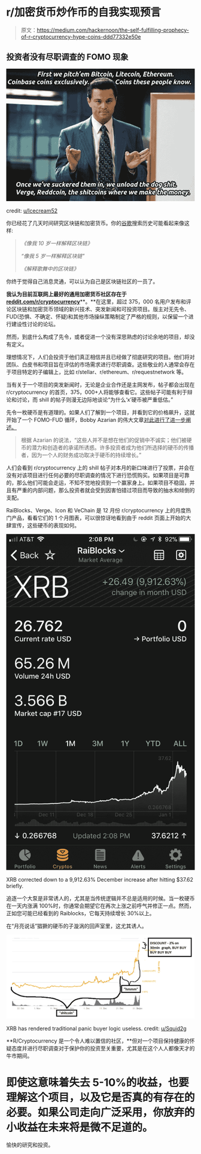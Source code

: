 # r/加密货币炒作币的自我实现预言

> 原文：<https://medium.com/hackernoon/the-self-fulfilling-prophecy-of-r-cryptocurrency-hype-coins-ddd77332e50e>

## 投资者没有尽职调查的 FOMO 现象

![](img/e1e1ff48a3e9a07cfd6a09b54677b8b1.png)

credit: [u/Icecream52](https://www.reddit.com/r/CryptoCurrency/comments/7mj9hh/game_of_shills/?utm_content=title&utm_medium=user&utm_source=reddit&utm_name=frontpage)

你已经花了几天时间研究区块链和加密货币。你的[谷歌](https://hackernoon.com/tagged/google)搜索历史可能看起来像这样:

> *《像我 10 岁一样解释区块链》*
> 
> *“像我 5 岁一样解释区块链”*
> 
> *《解释歌舞中的区块链》*

你终于觉得自己消息灵通，可以认为自己是区块链社区的一员了。

**我认为目前互联网上最好的通用加密货币社区存在于**[**reddit.com/r/cryptocurrency**](http://reddit.com/r/cryptocurrency)**。**在这里，超过 375，000 名用户发布和评论区块链和加密货币领域的新兴技术、突发新闻和可投资项目。版主对无先令、FUD(恐惧、不确定、怀疑)和其他市场操纵策略制定了严格的规则，以保留一个进行建设性讨论的论坛。

然而，到底什么构成了先令，或者促进一个没有深思熟虑的讨论余地的项目，却没有定义。

理想情况下，人们会投资于他们真正相信并且已经做了彻底研究的项目。他们将对团队、白皮书和项目旨在评估的市场需求进行尽职调查。这些敬业的人通常会存在于项目特定的子编辑上，比如 r/stellar、r/ethereum、r/requestnetwork 等。

当有关于一个项目的突发新闻时，无论是企业合作还是主网发布，帖子都会出现在 r/cryptocurrency 的首页，375，000+人将能够查看它。这些帖子可能有利于辩论和讨论，而 shill 的帖子则漫无边际地谈论“为什么‘x’硬币被严重低估。”

先令一枚硬币是有道理的。如果人们了解到一个项目，并看到它的价格飙升，这就开始了一个 FOMO-FUD 循环，Bobby Azarian 的伟大文章[对此进行了进一步阐述。](https://www.psychologytoday.com/blog/mind-in-the-machine/201712/how-fear-is-being-used-manipulate-cryptocurrency-markets)

> 根据 Azarian 的说法，“这些人并不是想在他们的促销中不诚实；他们被硬币的潜力和创造者的承诺所诱惑。许多投资者成为他们所选择的硬币的传播者，因为一个人的财务成功取决于硬币的持续增长。”

人们会看到 r/cryptocurrency 上的 shill 帖子对本月的新口味进行了投票，并会在没有对该项目进行任何必要的尽职调查的情况下进行恐慌购买。如果项目是可靠的，那么他们可能会走运，不知不觉地投资到一个赢家身上。如果项目不稳固，并且有严重的内部问题，那么投资者就会受到因害怕错过项目而导致的抽水和倾倒的支配。

RaiBlocks、Verge、Icon 和 VeChain 是 12 月份 r/cryptocurrency 上的月度热门产品，看看它们的 1 个月图表，可以很惊讶地看到由于 reddit 页面上开始的大肆宣传，这些硬币的表现如何。

![](img/e781716b5ff285da31fb2c4b7199a05c.png)

XRB corrected down to a 9,912.63% December increase after hitting $37.62 briefly.

追逐一个大泵是非常诱人的，尤其是当传统逻辑并不总是适用的时候。当一枚硬币在一天内涨满 100%时，你通常会期望它在再次上涨之前呼气并修正一点。然而，正如您可能已经看到的 Raiblocks，它每天持续增长 30%以上。

在“月亮说话”猖獗的硬币的子漩涡的回声室里，这尤其诱人。

![](img/97764d259c5735022c2c3bbbd3aa205d.png)

XRB has rendered traditional panic buyer logic useless. credit: [u/Squid2g](https://www.reddit.com/r/CryptoCurrency/comments/7nivdb/crypto_trading_logic/)

**R/Cryptocurrency 是一个令人难以置信的社区，**但对一个项目保持健康的怀疑态度并进行尽职调查对于保护你的投资至关重要，尤其是在这个人人都像天才的牛市期间。

# 即使这意味着失去 5-10%的收益，也要理解这个项目，以及它是否真的有存在的必要。如果公司走向广泛采用，你放弃的小收益在未来将是微不足道的。

愉快的研究和投资。